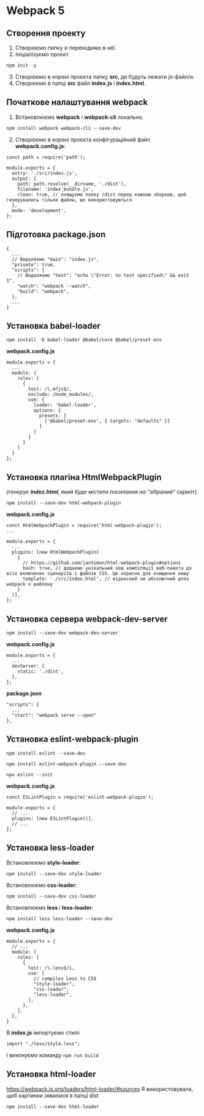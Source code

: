 # Webpack 5

## Створення проекту

1. Створюємо папку и переходимо в неї.
2. Ініціалізуємо проєкт.

```
npm init -y
```

3. Створюємо в корені проєкта папку **src**, де будуть лежати js-файл/и.
4. Створюємо в папці **src** файл **index.js** і **index.html**.

## Початкове налаштування webpack

1. Встановлюємо **webpack** і **webpack-cli** локально.

```
npm install webpack webpack-cli --save-dev
```

2. Створюємо в корені проєкта конфігураційний файл **webpack.config.js**:

```
const path = require('path');

module.exports = {
  entry: './src/index.js',
  output: {
    path: path.resolve(__dirname, './dist'),
    filename: 'index_bundle.js',
    clean: true, // очищуємо папку /dist перед кожною зборкою, щоб генерувались тільки файлы, що використовуються
  },
  mode: 'development',
};
```

## Підготовка package.json 

```
{
  ...
  // Видаляємо "main": "index.js",
  "private": true,
  "scripts": {
    // Видаляємо "test": "echo \"Error: no test specified\" && exit 1",
    "watch": "webpack --watch",
    "build": "webpack",
  },
  ...
}
```

## Установка babel-loader

```
npm install -D babel-loader @babel/core @babel/preset-env
```

**webpack.config.js**

```
module.exports = {
  ...
  module: {
    rules: [
      {
        test: /\.m?js$/,
        exclude: /node_modules/,
        use: {
          loader: 'babel-loader',
          options: {
            presets: [
              ['@babel/preset-env', { targets: "defaults" }]
            ]
          }
        }
      }
    ]
  }
};
```

## Установка плагіна HtmlWebpackPlugin

 *(генерує **index.html**, який буде містити посилання на "зібраний" скрипт).*

```
npm install --save-dev html-webpack-plugin
```

**webpack.config.js**
```
const HtmlWebpackPlugin = require('html-webpack-plugin');
...

module.exports = {
  ...
  plugins: [new HtmlWebpackPlugin(
    {
      // https://github.com/jantimon/html-webpack-plugin#options
      hash: true, // додаємо унікальний хеш компіляції веб-пакета до всіх включених сценаріїв і файлів CSS. Це корисно для очищення кешу
      template: './src/index.html', // відносний чи абсолютний шлях webpack к шаблону
    }
  )],
};
```

## Установка сервера webpack-dev-server

`npm install --save-dev webpack-dev-server`

**webpack.config.js**

```
module.exports = {
  ...
  devServer: {
    static: './dist',
  },
};
```

**package.json**
```
"scripts": {
  ...
  "start": "webpack serve --open"
},
```

## Установка eslint-webpack-plugin

```
npm install eslint --save-dev
```
```
npm install eslint-webpack-plugin --save-dev
```
```
npx eslint --init
```

**webpack.config.js**
```
const ESLintPlugin = require('eslint-webpack-plugin');

module.exports = {
  // ...
  plugins: [new ESLintPlugin()],
  // ...
};
```

## Установка less-loader

Встановлюємо **style-loader**:

```
npm install --save-dev style-loader
```

Встановлюємо **css-loader**:

```
npm install --save-dev css-loader
```

Встановлюємо **less** і **less-loader**:

```
npm install less less-loader --save-dev
```

**webpack.config.js**
```
module.exports = {
  // ...
  module: {
    rules: [
      {
        test: /\.less$/i,
        use: [
          // compiles Less to CSS
          "style-loader",
          "css-loader",
          "less-loader",
        ],
      },
    ],
  },
}
```


В **index.js** імпортуємо стилі:

```
import "./less/style.less";
```

І виконуємо команду ```npm run build```

## Установка html-loader
https://webpack.js.org/loaders/html-loader/#sources
Я використовувала, щоб картинки зявилися в папці dist
```
npm install --save-dev html-loader
```

